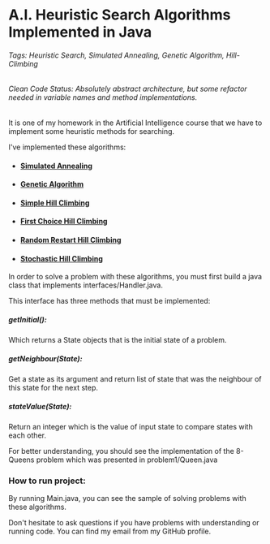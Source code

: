 # A.I. Heuristic Search Algorithms Implemented in Java 
###### Tags: Heuristic Search, Simulated Annealing, Genetic Algorithm, Hill-Climbing
###### Clean Code Status: Absolutely abstract architecture, but some refactor needed in variable names and method implementations.

It is one of my homework in the Artificial Intelligence course that we have to implement some heuristic methods for searching.

I've implemented these algorithms:

-  #### [Simulated Annealing](https://en.wikipedia.org/wiki/Simulated_annealing)

-  #### [Genetic Algorithm](https://en.wikipedia.org/wiki/Genetic_algorithm)

-  #### [Simple Hill Climbing](https://en.wikipedia.org/wiki/Hill_climbing)

-  #### [First Choice Hill Climbing]()

-  #### [Random Restart Hill Climbing](https://www.youtube.com/watch?v=lFjH05v3T54)

-  #### [Stochastic Hill Climbing]()


In order to solve a problem with these algorithms, you must first build a java class that implements interfaces/Handler.java.

This interface has three methods that must be implemented:
##### getInitial(): 
Which returns a State objects that is the initial state of a problem.


##### getNeighbour(State):
Get a state as its argument and return list of state that was the neighbour of this state for the next step.

##### stateValue(State):
Return an integer which is the value of input state to compare states with each other.


For better understanding, you should see the implementation of the 8-Queens problem which was presented in problem1/Queen.java


### How to run project:
By running Main.java, you can see the sample of solving problems with these algorithms.

Don't hesitate to ask questions if you have problems with understanding or running code.
You can find my email from my GitHub profile.
